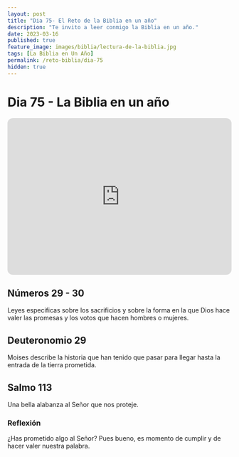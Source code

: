```yaml
---
layout: post
title: "Dia 75- El Reto de la Biblia en un año"
description: "Te invito a leer conmigo la Biblia en un año."
date: 2023-03-16
published: true
feature_image: images/biblia/lectura-de-la-biblia.jpg
tags: [La Biblia en Un Año]
permalink: /reto-biblia/dia-75
hidden: true
---
```


# Dia 75 - La Biblia en un año
<iframe style="border-radius:12px" src="https://open.spotify.com/embed/episode/63bryfaKY701vP0OcUmaaO?utm_source=generator" width="100%" height="352" frameBorder="0" allowfullscreen="" allow="autoplay; clipboard-write; encrypted-media; fullscreen; picture-in-picture" loading="lazy"></iframe>

## Números 29 - 30
Leyes especificas sobre los sacrificios y sobre la forma en la que Dios hace valer las promesas y los votos que hacen hombres o mujeres.

## Deuteronomio 29
Moises describe la historia que han tenido que pasar para llegar hasta la entrada de la tierra prometida.

## Salmo 113
Una bella alabanza al Señor que nos proteje.

### Reflexión
¿Has prometido algo al Señor? Pues bueno, es momento de cumplir y de hacer valer nuestra palabra.








